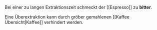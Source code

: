 
Bei einer zu langen Extraktionszeit schmeckt der [[Espresso]] zu **bitter**.

Eine Überextraktion kann durch gröber gemahlenen [[Kaffee Übersicht|Kaffee]] verhindert werden.